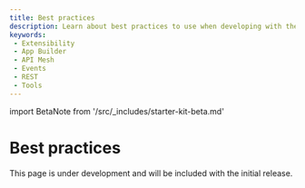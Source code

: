 ```yaml
---
title: Best practices
description: Learn about best practices to use when developing with the Adobe Commerce Extensibility Starter Kit. 
keywords:
 - Extensibility
 - App Builder
 - API Mesh
 - Events
 - REST
 - Tools
---
```


import BetaNote from '/src/_includes/starter-kit-beta.md'

<BetaNote />

# Best practices

This page is under development and will be included with the initial release.
